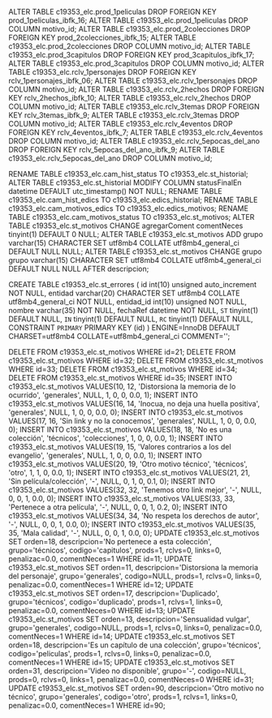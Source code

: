 ALTER TABLE c19353_elc.prod_1peliculas DROP FOREIGN KEY prod_1peliculas_ibfk_16;
ALTER TABLE c19353_elc.prod_1peliculas DROP COLUMN motivo_id;
ALTER TABLE c19353_elc.prod_2colecciones DROP FOREIGN KEY prod_2colecciones_ibfk_15;
ALTER TABLE c19353_elc.prod_2colecciones DROP COLUMN motivo_id;
ALTER TABLE c19353_elc.prod_3capitulos DROP FOREIGN KEY prod_3capitulos_ibfk_17;
ALTER TABLE c19353_elc.prod_3capitulos DROP COLUMN motivo_id;
ALTER TABLE c19353_elc.rclv_1personajes DROP FOREIGN KEY rclv_1personajes_ibfk_06;
ALTER TABLE c19353_elc.rclv_1personajes DROP COLUMN motivo_id;
ALTER TABLE c19353_elc.rclv_2hechos DROP FOREIGN KEY rclv_2hechos_ibfk_10;
ALTER TABLE c19353_elc.rclv_2hechos DROP COLUMN motivo_id;
ALTER TABLE c19353_elc.rclv_3temas DROP FOREIGN KEY rclv_3temas_ibfk_9;
ALTER TABLE c19353_elc.rclv_3temas DROP COLUMN motivo_id;
ALTER TABLE c19353_elc.rclv_4eventos DROP FOREIGN KEY rclv_4eventos_ibfk_7;
ALTER TABLE c19353_elc.rclv_4eventos DROP COLUMN motivo_id;
ALTER TABLE c19353_elc.rclv_5epocas_del_ano DROP FOREIGN KEY rclv_5epocas_del_ano_ibfk_9;
ALTER TABLE c19353_elc.rclv_5epocas_del_ano DROP COLUMN motivo_id;

RENAME TABLE c19353_elc.cam_hist_status TO c19353_elc.st_historial;
ALTER TABLE c19353_elc.st_historial MODIFY COLUMN statusFinalEn datetime DEFAULT utc_timestamp() NOT NULL;
RENAME TABLE c19353_elc.cam_hist_edics TO c19353_elc.edics_historial;
RENAME TABLE c19353_elc.cam_motivos_edics TO c19353_elc.edics_motivos;
RENAME TABLE c19353_elc.cam_motivos_status TO c19353_elc.st_motivos;
ALTER TABLE c19353_elc.st_motivos CHANGE agregarComent comentNeces tinyint(1) DEFAULT 0 NULL;
ALTER TABLE c19353_elc.st_motivos ADD grupo varchar(15) CHARACTER SET utf8mb4 COLLATE utf8mb4_general_ci DEFAULT NULL NULL;
ALTER TABLE c19353_elc.st_motivos CHANGE grupo grupo varchar(15) CHARACTER SET utf8mb4 COLLATE utf8mb4_general_ci DEFAULT NULL NULL AFTER descripcion;

CREATE TABLE c19353_elc.st_errores (
	id int(10) unsigned auto_increment NOT NULL,
	entidad varchar(20) CHARACTER SET utf8mb4 COLLATE utf8mb4_general_ci NOT NULL,
	entidad_id int(10) unsigned NOT NULL,
	nombre varchar(35) NOT NULL,
	fechaRef datetime NOT NULL,
	`ST` tinyint(1) DEFAULT NULL,
  	`IN` tinyint(1) DEFAULT NULL,
  	`RC` tinyint(1) DEFAULT NULL,
	CONSTRAINT `PRIMARY` PRIMARY KEY (id)
) ENGINE=InnoDB DEFAULT CHARSET=utf8mb4 COLLATE=utf8mb4_general_ci COMMENT='';

DELETE FROM c19353_elc.st_motivos WHERE id=21;
DELETE FROM c19353_elc.st_motivos WHERE id=32;
DELETE FROM c19353_elc.st_motivos WHERE id=33;
DELETE FROM c19353_elc.st_motivos WHERE id=34;
DELETE FROM c19353_elc.st_motivos WHERE id=35;
INSERT INTO c19353_elc.st_motivos VALUES(10, 12, 'Distorsiona la memoria de lo ocurrido', 'generales', NULL, 1, 0, 0, 0.0, 1);
INSERT INTO c19353_elc.st_motivos VALUES(16, 14, 'Inocua, no deja una huella positiva', 'generales', NULL, 1, 0, 0, 0.0, 0);
INSERT INTO c19353_elc.st_motivos VALUES(17, 16, 'Sin link y no la conocemos', 'generales', NULL, 1, 0, 0, 0.0, 0);
INSERT INTO c19353_elc.st_motivos VALUES(18, 18, 'No es una colección', 'técnicos', 'colecciones', 1, 0, 0, 0.0, 1);
INSERT INTO c19353_elc.st_motivos VALUES(19, 15, 'Valores contrarios a los del evangelio', 'generales', NULL, 1, 0, 0, 0.0, 1);
INSERT INTO c19353_elc.st_motivos VALUES(20, 19, 'Otro motivo técnico', 'técnicos', 'otro', 1, 1, 0, 0.0, 1);
INSERT INTO c19353_elc.st_motivos VALUES(21, 21, 'Sin película/colección', '-', NULL, 0, 1, 0, 0.1, 0);
INSERT INTO c19353_elc.st_motivos VALUES(32, 32, 'Tenemos otro link mejor', '-', NULL, 0, 0, 1, 0.0, 0);
INSERT INTO c19353_elc.st_motivos VALUES(33, 33, 'Pertenece a otra película', '-', NULL, 0, 0, 1, 0.2, 0);
INSERT INTO c19353_elc.st_motivos VALUES(34, 34, 'No respeta los derechos de autor', '-', NULL, 0, 0, 1, 0.0, 0);
INSERT INTO c19353_elc.st_motivos VALUES(35, 35, 'Mala calidad', '-', NULL, 0, 0, 1, 0.0, 0);
UPDATE c19353_elc.st_motivos SET orden=18, descripcion='No pertenece a esta colección', grupo='técnicos', codigo='capitulos', prods=1, rclvs=0, links=0, penalizac=0.0, comentNeces=1 WHERE id=11;
UPDATE c19353_elc.st_motivos SET orden=11, descripcion='Distorsiona la memoria del personaje', grupo='generales', codigo=NULL, prods=1, rclvs=0, links=0, penalizac=0.0, comentNeces=1 WHERE id=12;
UPDATE c19353_elc.st_motivos SET orden=17, descripcion='Duplicado', grupo='técnicos', codigo='duplicado', prods=1, rclvs=1, links=0, penalizac=0.0, comentNeces=0 WHERE id=13;
UPDATE c19353_elc.st_motivos SET orden=13, descripcion='Sensualidad vulgar', grupo='generales', codigo=NULL, prods=1, rclvs=0, links=0, penalizac=0.0, comentNeces=1 WHERE id=14;
UPDATE c19353_elc.st_motivos SET orden=18, descripcion='Es un capítulo de una colección', grupo='técnicos', codigo='peliculas', prods=1, rclvs=0, links=0, penalizac=0.0, comentNeces=1 WHERE id=15;
UPDATE c19353_elc.st_motivos SET orden=31, descripcion='Video no disponible', grupo='-', codigo=NULL, prods=0, rclvs=0, links=1, penalizac=0.0, comentNeces=0 WHERE id=31;
UPDATE c19353_elc.st_motivos SET orden=90, descripcion='Otro motivo no técnico', grupo='generales', codigo='otro', prods=1, rclvs=1, links=0, penalizac=0.0, comentNeces=1 WHERE id=90;
